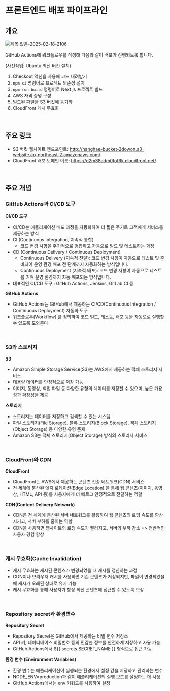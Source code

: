 # 프론트엔드 배포 파이프라인

## 개요

![제목 없음-2025-02-18-2106](https://github.com/user-attachments/assets/6f95f4dd-52dd-4373-960a-0939e3d0be06)

GitHub Actions에 워크플로우를 작성해 다음과 같이 배포가 진행되도록 합니다.

(사전작업: Ubuntu 최신 버전 설치)

1. Checkout 액션을 사용해 코드 내려받기
2. `npm ci` 명령어로 프로젝트 의존성 설치
3. `npm run build` 명령어로 Next.js 프로젝트 빌드
4. AWS 자격 증명 구성
5. 빌드된 파일을 S3 버킷에 동기화
6. CloudFront 캐시 무효화

</br>

## 주요 링크

- S3 버킷 웹사이트 엔드포인트: http://hanghae-bucket-2dowon.s3-website.ap-northeast-2.amazonaws.com/
- CloudFront 배포 도메인 이름: https://d2m38adm0fof6k.cloudfront.net/

</br>

## 주요 개념

### GitHub Actions과 CI/CD 도구

**CI/CD 도구**

- CI/CD는 애플리케이션 배포 과정을 자동화하여 더 짧은 주기로 고객에게 서비스를 제공하는 방식
- CI (Continuous Integration, 지속적 통합)
  - 코드 변경 사항을 주기적으로 병합하고 자동으로 빌드 및 테스트하는 과정
- CD (Continuous Delivery / Continuous Deployment)
  - Continuous Delivery (지속적 전달): 코드 변경 사항이 자동으로 테스트 및 준비되어 운영 환경 배포 전 단계까지 자동화하는 방식입니다.
  - Continuous Deployment (지속적 배포): 코드 변경 사항이 자동으로 테스트를 거쳐 운영 환경까지 자동 배포되는 방식입니다.
- 대표적인 CI/CD 도구 : GitHub Actions, Jenkins, GitLab CI 등

**GitHub Actions**

- GitHub Actions는 GitHub에서 제공하는 CI/CD(Continuous Integration / Continuous Deployment) 자동화 도구
- 워크플로우(Workflow) 를 정의하여 코드 빌드, 테스트, 배포 등을 자동으로 실행할 수 있도록 도와준다

</br>

### S3와 스토리지

**S3**

- Amazon Simple Storage Service(S3)는 AWS에서 제공하는 객체 스토리지 서비스
- 대용량 데이터를 안정적으로 저장 가능
- 이미지, 동영상, 백업 파일 등 다양한 유형의 데이터를 저장할 수 있으며, 높은 가용성과 확장성을 제공

**스토리지**

- 스토리지는 데이터를 저장하고 검색할 수 있는 시스템
- 파일 스토리지(File Storage), 블록 스토리지(Block Storage), 객체 스토리지(Object Storage) 등 다양한 유형 존재
- Amazon S3는 객체 스토리지(Object Storage) 방식의 스토리지 서비스

</br>

### CloudFront와 CDN

**CloudFront**

- CloudFront는 AWS에서 제공하는 콘텐츠 전송 네트워크(CDN) 서비스
- 전 세계에 분산된 엣지 로케이션(Edge Location) 을 통해 웹 콘텐츠(이미지, 동영상, HTML, API 등)를 사용자에게 더 빠르고 안정적으로 전달하는 역할

**CDN(Content Delivery Network)**

- CDN은 전 세계에 분산된 서버 네트워크를 활용하여 웹 콘텐츠의 로딩 속도를 향상시키고, 서버 부하를 줄이는 역할
- CDN을 사용하면 웹사이트의 로딩 속도가 빨라지고, 서버의 부하 감소 => 전반적인 사용자 경험 향상

</br>

### 캐시 무효화(Cache Invalidation)

- 캐시 무효화는 캐시된 콘텐츠가 변경되었을 때 캐시를 갱신하는 과정
- CDN이나 브라우저 캐시를 사용하면 기존 콘텐츠가 저장되지만, 파일이 변경되었을 때 캐시가 오래된 상태로 유지 가능
- 캐시 무효화를 통해 사용자가 항상 최신 콘텐츠에 접근할 수 있도록 보장

</br>

### Repository secret과 환경변수

**Repository Secret**

- Repository Secret은 GitHub에서 제공하는 비밀 변수 저장소
- API 키, 데이터베이스 비밀번호 등의 민감한 정보를 안전하게 저장하고 사용 가능
- GitHub Actions에서 ${{ secrets.SECRET_NAME }} 형식으로 접근 가능

**환경 변수 (Environment Variables)**

- 환경 변수는 애플리케이션이 실행되는 환경에서 설정 값을 저장하고 관리하는 변수
- NODE_ENV=production과 같이 애플리케이션의 실행 모드를 설정하는 데 사용
- GitHub Actions에서는 env 키워드를 사용하여 설정
